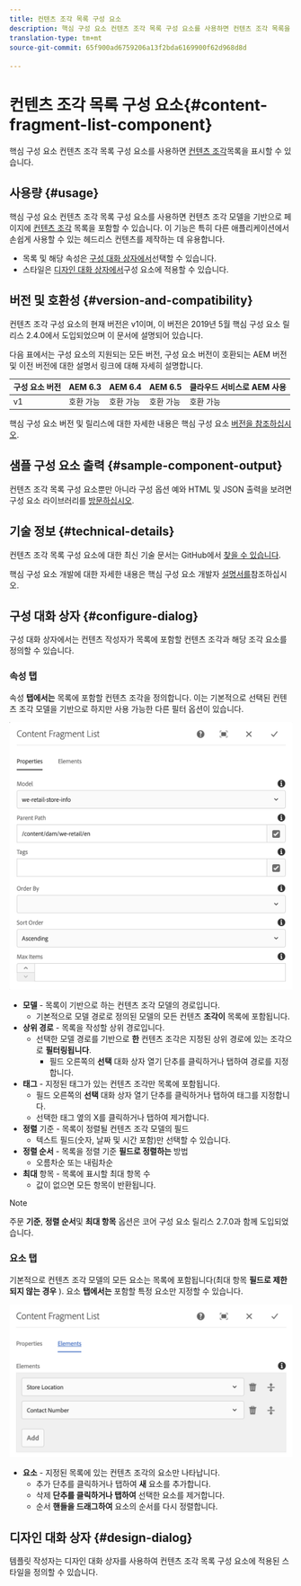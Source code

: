 ```yaml
---
title: 컨텐츠 조각 목록 구성 요소
description: 핵심 구성 요소 컨텐츠 조각 목록 구성 요소를 사용하면 컨텐츠 조각 목록을 표시할 수 있습니다.
translation-type: tm+mt
source-git-commit: 65f900ad6759206a13f2bda6169900f62d968d8d

---
```



# 컨텐츠 조각 목록 구성 요소{#content-fragment-list-component}

핵심 구성 요소 컨텐츠 조각 목록 구성 요소를 사용하면 [컨텐츠 조각](https://docs.adobe.com/content/help/en/experience-manager-cloud-service/assets/content-fragments/content-fragments.html)목록을 표시할 수 있습니다.

## 사용량 {#usage}

핵심 구성 요소 컨텐츠 조각 목록 구성 요소를 사용하면 컨텐츠 조각 모델을 기반으로 페이지에 [컨텐츠 조각](https://docs.adobe.com/content/help/en/experience-manager-cloud-service/assets/content-fragments/content-fragments.html) 목록을 포함할 수 있습니다. 이 기능은 특히 다른 애플리케이션에서 손쉽게 사용할 수 있는 헤드리스 컨텐츠를 [](https://helpx.adobe.com/experience-manager/6-5/sites/developing/user-guide.html?topic=/experience-manager/6-5/sites/developing/morehelp/headless.ug.js) 제작하는 데 유용합니다.

* 목록 및 해당 속성은 [구성 대화 상자에서](#configure-dialog)선택할 수 있습니다.
* 스타일은 [디자인 대화 상자에서](#design-dialog)구성 요소에 적용할 수 있습니다.

## 버전 및 호환성 {#version-and-compatibility}

컨텐츠 조각 구성 요소의 현재 버전은 v1이며, 이 버전은 2019년 5월 핵심 구성 요소 릴리스 2.4.0에서 도입되었으며 이 문서에 설명되어 있습니다.

다음 표에서는 구성 요소의 지원되는 모든 버전, 구성 요소 버전이 호환되는 AEM 버전 및 이전 버전에 대한 설명서 링크에 대해 자세히 설명합니다.

| 구성 요소 버전 | AEM 6.3 | AEM 6.4 | AEM 6.5 | 클라우드 서비스로 AEM 사용 |
|--- |--- |--- |---|---|
| v1 | 호환 가능 | 호환 가능 | 호환 가능 | 호환 가능 |

핵심 구성 요소 버전 및 릴리스에 대한 자세한 내용은 핵심 구성 요소 [버전을 참조하십시오](versions.md).

## 샘플 구성 요소 출력 {#sample-component-output}

컨텐츠 조각 목록 구성 요소뿐만 아니라 구성 옵션 예와 HTML 및 JSON 출력을 보려면 구성 요소 라이브러리를 [방문하십시오](https://adobe.com/go/aem_cmp_library_cflist).

## 기술 정보 {#technical-details}

컨텐츠 조각 목록 구성 요소에 대한 최신 기술 문서는 GitHub에서 [찾을 수 있습니다](https://adobe.com/go/aem_cmp_tech_cflist_v1).

핵심 구성 요소 개발에 대한 자세한 내용은 핵심 구성 요소 개발자 [설명서를](developing.md)참조하십시오.

## 구성 대화 상자 {#configure-dialog}

구성 대화 상자에서는 컨텐츠 작성자가 목록에 포함할 컨텐츠 조각과 해당 조각 요소를 정의할 수 있습니다.

### 속성 탭

속성 **탭에서는** 목록에 포함할 컨텐츠 조각을 정의합니다. 이는 기본적으로 선택된 컨텐츠 조각 모델을 기반으로 하지만 사용 가능한 다른 필터 옵션이 있습니다.

![](assets/screen-shot-2019-09-25-10.32.10.png)

* **모델** - 목록이 기반으로 하는 컨텐츠 조각 모델의 경로입니다.
   * 기본적으로 모델 경로로 정의된 모델의 모든 컨텐츠 **조각이** 목록에 포함됩니다.
* **상위 경로** - 목록을 작성할 상위 경로입니다.
   * 선택한 모델 경로를 기반으로 **한** 컨텐츠 조각은 지정된 상위 경로에 있는 조각으로 **필터링됩니다**.
      * 필드 오른쪽의 **선택** 대화 상자 열기 단추를 클릭하거나 탭하여 경로를 지정합니다.
* **태그** - 지정된 태그가 있는 컨텐츠 조각만 목록에 포함됩니다.
   * 필드 오른쪽의 **선택** 대화 상자 열기 단추를 클릭하거나 탭하여 태그를 지정합니다.
   * 선택한 태그 옆의 X를 클릭하거나 탭하여 제거합니다.
* **정렬** 기준 - 목록이 정렬될 컨텐츠 조각 모델의 필드
   * 텍스트 필드(숫자, 날짜 및 시간 포함)만 선택할 수 있습니다.
* **정렬 순서** - 목록을 정렬 기준 **필드로 정렬하는** 방법
   * 오름차순 또는 내림차순
* **최대** 항목 - 목록에 표시할 최대 항목 수
   * 값이 없으면 모든 항목이 반환됩니다.

>[!NOTE]
>주문 **기준**, **정렬 순서**&#x200B;및 **최대 항목** 옵션은 코어 구성 요소 릴리스 2.7.0과 함께 도입되었습니다.

### 요소 탭

기본적으로 컨텐츠 조각 모델의 모든 요소는 목록에 포함됩니다(최대 항목 **필드로 제한되지 않는 경우** ). 요소 **탭에서는** 포함할 특정 요소만 지정할 수 있습니다.

![](assets/screen-shot-2019-05-08-10.47.34.png)

* **요소** - 지정된 목록에 있는 컨텐츠 조각의 요소만 나타납니다.
   * 추가 단추를 클릭하거나 탭하여 **새** 요소를 추가합니다.
   * 삭제 **단추를 클릭하거나 탭하여** 선택한 요소를 제거합니다.
   * 순서 **핸들을 드래그하여** 요소의 순서를 다시 정렬합니다.

## 디자인 대화 상자 {#design-dialog}

템플릿 작성자는 디자인 대화 상자를 사용하여 컨텐츠 조각 목록 구성 요소에 적용된 스타일을 정의할 수 있습니다.
